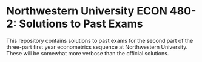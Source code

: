 # Northwestern University ECON 480-2: Solutions to Past Exams

This repository contains solutions to past exams for the second part of the
three-part first year econometrics sequence at Northwestern University. These
will be somewhat more verbose than the official solutions.
